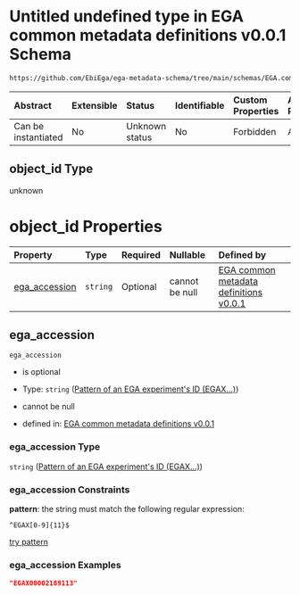 # Untitled undefined type in EGA common metadata definitions v0.0.1 Schema

```txt
https://github.com/EbiEga/ega-metadata-schema/tree/main/schemas/EGA.common-definitions.json#/definitions/object-id-and-object-type-check/anyOf/2/properties/object_id
```



| Abstract            | Extensible | Status         | Identifiable | Custom Properties | Additional Properties | Access Restrictions | Defined In                                                                                |
| :------------------ | :--------- | :------------- | :----------- | :---------------- | :-------------------- | :------------------ | :---------------------------------------------------------------------------------------- |
| Can be instantiated | No         | Unknown status | No           | Forbidden         | Allowed               | none                | [EGA.common-definitions.json*](../out/EGA.common-definitions.json "open original schema") |

## object_id Type

unknown

# object_id Properties

| Property                        | Type     | Required | Nullable       | Defined by                                                                                                                                                                                                                                                                                            |
| :------------------------------ | :------- | :------- | :------------- | :---------------------------------------------------------------------------------------------------------------------------------------------------------------------------------------------------------------------------------------------------------------------------------------------------- |
| [ega_accession](#ega_accession) | `string` | Optional | cannot be null | [EGA common metadata definitions v0.0.1](ega-2-definitions-pattern-of-an-ega-experiments-id-egax.md "https://github.com/EbiEga/ega-metadata-schema/tree/main/schemas/EGA.common-definitions.json#/definitions/object-id-and-object-type-check/anyOf/2/properties/object_id/properties/ega_accession") |

## ega_accession



`ega_accession`

*   is optional

*   Type: `string` ([Pattern of an EGA experiment's ID (EGAX...)](ega-2-definitions-pattern-of-an-ega-experiments-id-egax.md))

*   cannot be null

*   defined in: [EGA common metadata definitions v0.0.1](ega-2-definitions-pattern-of-an-ega-experiments-id-egax.md "https://github.com/EbiEga/ega-metadata-schema/tree/main/schemas/EGA.common-definitions.json#/definitions/object-id-and-object-type-check/anyOf/2/properties/object_id/properties/ega_accession")

### ega_accession Type

`string` ([Pattern of an EGA experiment's ID (EGAX...)](ega-2-definitions-pattern-of-an-ega-experiments-id-egax.md))

### ega_accession Constraints

**pattern**: the string must match the following regular expression: 

```regexp
^EGAX[0-9]{11}$
```

[try pattern](https://regexr.com/?expression=%5EEGAX%5B0-9%5D%7B11%7D%24 "try regular expression with regexr.com")

### ega_accession Examples

```json
"EGAX00002189113"
```
